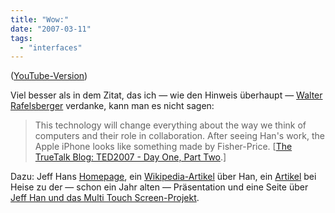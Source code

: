 ```yaml
---
title: "Wow:"
date: "2007-03-11"
tags: 
  - "interfaces"
---
```


([YouTube-Version](http://www.youtube.com/watch?v=zwGAKUForhM "YouTube - Jeff Han's Multi-Touch Sensing"))

Viel besser als in dem Zitat, das ich — wie den Hinweis überhaupt — [Walter Rafelsberger](http://www.metaportaldermedienpolemik.net/blog/mind_your_own_business "Mind Your Own Business Blog &1 Wiki (mdm.net)") verdanke, kann man es nicht sagen:

> This technology will change everything about the way we think of computers and their role in collaboration. After seeing Han's work, the Apple iPhone looks like something made by Fisher-Price. \[[The TrueTalk Blog: TED2007 - Day One, Part Two](http://www.truetalkblog.com/truetalk/2007/03/ted2007_day_one.html "The TrueTalk Blog: TED2007 - Day One, Part Two").\]

Dazu: Jeff Hans [Homepage](http://cs.nyu.edu/~jhan/ "Jeff Han, NYU Courant Institute of Mathematical Sciences"), ein [Wikipedia-Artikel](http://en.wikipedia.org/wiki/Jeff_Han "Jefferson Y. Han - Wikipedia, the free encyclopedia") über Han, ein [Artikel](http://www.heise.de/newsticker/meldung/70495 "heise online - ETech: Universität New York entwickelt Multi-Touchscreen") bei Heise zu der — schon ein Jahr alten — Präsentation und eine Seite über [Jeff Han und das Multi Touch Screen-Projekt](http://multi-touchscreen.com/ "The Multi touch screen | Documenting Jeff Han and Frustrated Total Internal Reflection").
